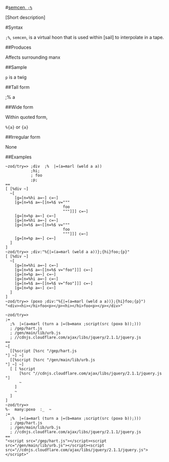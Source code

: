 #[semcen, `;%`](#smcn)

[Short description]

#Syntax

`;%`, `semcen`, is a virtual hoon that is used within [sail] to interpolate in a
tape.

##Produces

Affects surrounding manx

##Sample

`p` is a twig

##Tall form

;%  a

##Wide form

Within quoted form, 

`%{a}` or `{a}`

##Irregular form

None

##Examples

    ~zod/try=> ;div  ;%  |=(a=marl (weld a a))
               ;hi;
               ; foo
               ;p;
    ==
    [ [%div ~]
      ~[
        [g=[n=%hi a=~] c=~]
        [g=[n=%$ a=~[[n=%$ v="""
                             foo
                             """]]] c=~]
        [g=[n=%p a=~] c=~]
        [g=[n=%hi a=~] c=~]
        [g=[n=%$ a=~[[n=%$ v="""
                             foo
                             """]]] c=~]
        [g=[n=%p a=~] c=~]
      ]
    ]
    ~zod/try=> ;div:"%{|=(a=marl (weld a a))};{hi}foo;{p}"
    [ [%div ~]
      ~[
        [g=[n=%hi a=~] c=~]
        [g=[n=%$ a=~[[n=%$ v="foo"]]] c=~]
        [g=[n=%p a=~] c=~]
        [g=[n=%hi a=~] c=~]
        [g=[n=%$ a=~[[n=%$ v="foo"]]] c=~]
        [g=[n=%p a=~] c=~]
      ]
    ]
    ~zod/try=> (poxo ;div:"%{|=(a=marl (weld a a))};{hi}foo;{p}")
    "<div><hi></hi>foo<p></p><hi></hi>foo<p></p></div>"

    ~zod/try=> 
    ;=
      ;%  |=(a=marl (turn a |=(b=manx ;script(src (poxo b));)))
      ; /gep/hart.js
      ; /gen/main/lib/urb.js
      ; //cdnjs.cloudflare.com/ajax/libs/jquery/2.1.1/jquery.js
    ==
    ~[
      [[%script [%src "/gep/hart.js
    "] ~] ~]
      [[%script [%src "/gen/main/lib/urb.js
    "] ~] ~]
      [ [ %script
          [%src "//cdnjs.cloudflare.com/ajax/libs/jquery/2.1.1/jquery.js
    "]
          ~
        ]
        ~
      ]
    ]
    ~zod/try=> 
    %-  many:poxo  :_  ~
    ;=
      ;%  |=(a=marl (turn a |=(b=manx ;script(src (poxo b));)))
      ; /gep/hart.js
      ; /gen/main/lib/urb.js
      ; //cdnjs.cloudflare.com/ajax/libs/jquery/2.1.1/jquery.js
    ==
    "<script src="/gep/hart.js"></script><script src="/gen/main/lib/urb.js"></script><script src="//cdnjs.cloudflare.com/ajax/libs/jquery/2.1.1/jquery.js"></script>" 
